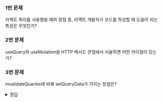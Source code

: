 ### 1번 문제

리액트 쿼리를 사용했을 때의 장점 중, 리액트 개발자가 코드를 작성할 때 도움이 되는 특징은 무엇인가?

### 2번 문제

useQuery와 useMutation을 HTTP 메서드 관점에서 서술하면 어떤 차이점이 있는가?

### 3번 문제

invalidateQueries에 비해 setQueryData가 가지는 장점은?

<details>
<summary>정답</summary>
1번 문제 정답 :
리액트 훅과 비슷한 문법으로 친근한 사용법

2번 문제 정답 :
useQuery는 데이터를 GET할 때, useMutation은 그 외 메서드들을 처리한다.

3번 문제 정답 :
서버에 다시 요청을 보내지 않고도 값을 업데이트할 수 있다.

</details>

